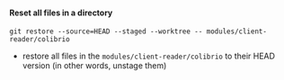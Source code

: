 
#### Reset all files in a directory
`git restore --source=HEAD --staged --worktree -- modules/client-reader/colibrio`
- restore all files in the `modules/client-reader/colibrio` to their HEAD version (in other words, unstage them)